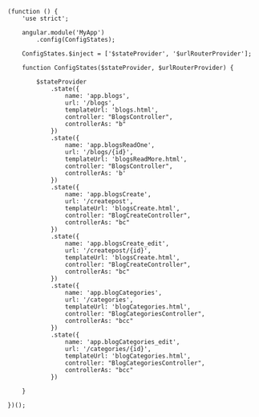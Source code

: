     (function () {
        'use strict';

        angular.module('MyApp')
            .config(ConfigStates);

        ConfigStates.$inject = ['$stateProvider', '$urlRouterProvider'];

        function ConfigStates($stateProvider, $urlRouterProvider) {

            $stateProvider
                .state({
                    name: 'app.blogs',
                    url: '/blogs',
                    templateUrl: 'blogs.html',
                    controller: "BlogsController",
                    controllerAs: "b"
                })
                .state({
                    name: 'app.blogsReadOne',
                    url: '/blogs/{id}',
                    templateUrl: 'blogsReadMore.html',
                    controller: "BlogsController",
                    controllerAs: 'b'
                })
                .state({
                    name: 'app.blogsCreate',
                    url: '/createpost',
                    templateUrl: 'blogsCreate.html',
                    controller: "BlogCreateController",
                    controllerAs: "bc"
                })
                .state({
                    name: 'app.blogsCreate_edit',
                    url: '/createpost/{id}',
                    templateUrl: 'blogsCreate.html',
                    controller: "BlogCreateController",
                    controllerAs: "bc"
                })
                .state({
                    name: 'app.blogCategories',
                    url: '/categories',
                    templateUrl: 'blogCategories.html',
                    controller: "BlogCategoriesController",
                    controllerAs: "bcc"
                })
                .state({
                    name: 'app.blogCategories_edit',
                    url: '/categories/{id}',
                    templateUrl: 'blogCategories.html',
                    controller: "BlogCategoriesController",
                    controllerAs: "bcc"
                })

        }

    })();
